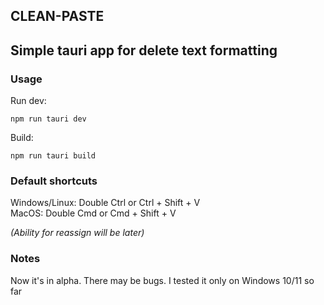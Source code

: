 ## CLEAN-PASTE

## Simple tauri app for delete text formatting

### Usage
Run dev:
```
npm run tauri dev
```

Build:
```
npm run tauri build
```

### Default shortcuts
Windows/Linux: Double Ctrl or Ctrl + Shift + V\
MacOS: Double Cmd or Cmd + Shift + V

_(Ability for reassign will be later)_

### Notes
Now it's in alpha. There may be bugs. I tested it only on Windows 10/11 so far
